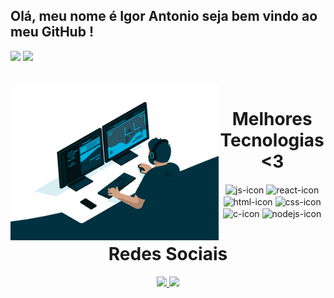 ## Olá, meu nome é Igor Antonio seja bem vindo ao meu GitHub !
<div>
  
  <img   src="https://github-readme-stats.vercel.app/api?username=IgorAntoniomk&show_icons=true&theme=great-gatsby&include_all_commits=true&count_private=true"/>
  <img  src="https://github-readme-stats.vercel.app/api/top-langs/?username=IgorAntoniomk&layout=compact&langs_count=16&theme=great-gatsby"/>
</div>
<br>

<div  align="center"> 
  <div style="display: inline_block"><br>
    <img align="left" height="250" alt="coding-time" src="code.gif">
    <h1 align="center">Melhores Tecnologias <3</h1>
    <img align="center" height="30" width="40" alt="js-icon"  src="https://cdn.jsdelivr.net/gh/devicons/devicon/icons/linux/linux-original.svg"">
    <img align="center" height="30" width="40" alt="react-icon" src="https://cdn.jsdelivr.net/gh/devicons/devicon/icons/docker/docker-original-wordmark.svg">
    <img align="center" height="30" width="40" alt="html-icon" src="https://cdn.jsdelivr.net/gh/devicons/devicon/icons/amazonwebservices/amazonwebservices-original-wordmark.svg">
    <img align="center" height="30" width="40" alt="css-icon" src="https://cdn.jsdelivr.net/gh/devicons/devicon/icons/ansible/ansible-original-wordmark.svg">
    <img align="center" height="30" width="40" alt="c-icon" src="https://cdn.jsdelivr.net/gh/devicons/devicon/icons/terraform/terraform-original-wordmark.svg">
    <img align="center" height="30" width="40" alt="nodejs-icon" 
            <img src="https://cdn.jsdelivr.net/gh/devicons/devicon/icons/windows8/windows8-original.svg" />
 
   </div>


<h1 align="center">Redes Sociais </h1>
    <a href = "mailto: igor_projetos@hotmail.com">
      <img width="150" src="https://img.shields.io/badge/Microsoft_Outlook-0078D4?style=for-the-badge&logo=microsoft-outlook&logoColor=white">
    </a>
    <a href = "https://www.linkedin.com/in/igor-antonio-/">
      <img width="100" src="https://img.shields.io/badge/LinkedIn-0077B5?style=for-the-badge&logo=linkedin&logoColor=white">
    </a>
    </div>
 
</div>


